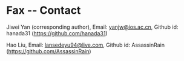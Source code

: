 # Fax -- Contact

Jiwei Yan (corresponding author), Email: yanjw@ios.ac.cn, Github id: hanada31 (https://github.com/hanada31)  

Hao Liu, Email: lansedeyu94@live.com, Github id: AssassinRain (https://github.com/AssassinRain)